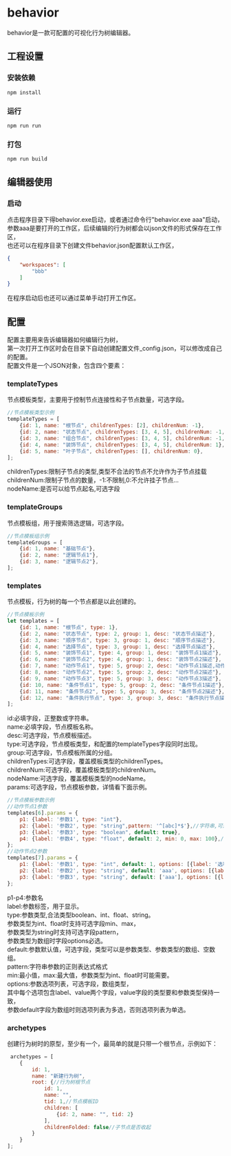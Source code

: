 # behavior

behavior是一款可配置的可视化行为树编辑器。

## 工程设置

### 安装依赖

```
npm install
```

### 运行

```
npm run run
```

### 打包

```
npm run build
```

## 编辑器使用

### 启动

点击程序目录下得behavior.exe启动，或者通过命令行"behavior.exe aaa"启动，<br>
参数aaa是要打开的工作区，后续编辑的行为树都会以json文件的形式保存在工作区，<br>
也还可以在程序目录下创建文件behavior.json配置默认工作区，

```json
{
    "workspaces": [
        "bbb"
    ]
}
```

在程序启动后也还可以通过菜单手动打开工作区。

## 配置

配置主要用来告诉编辑器如何编辑行为树，<br>
第一次打开工作区时会在目录下自动创建配置文件_config.json，可以修改成自己的配置。<br>
配置文件是一个JSON对象，包含四个要素：

### templateTypes

节点模板类型，主要用于控制节点连接性和子节点数量，可选字段。

```js
//节点模板类型示例
templateTypes = [
    {id: 1, name: "根节点", childrenTypes: [2], childrenNum: -1},
    {id: 2, name: "状态节点", childrenTypes: [3, 4, 5], childrenNum: -1,nodeName:true},
    {id: 3, name: "组合节点", childrenTypes: [3, 4, 5], childrenNum: -1,nodeName:true},
    {id: 4, name: "装饰节点", childrenTypes: [3, 4, 5], childrenNum: 1},
    {id: 5, name: "叶子节点", childrenTypes: [], childrenNum: 0},
];
```

childrenTypes:限制子节点的类型,类型不合法的节点不允许作为子节点挂载<br>
childrenNum:限制子节点的数量，-1:不限制,0:不允许挂子节点...<br>
nodeName:是否可以给节点起名,可选字段

### templateGroups

节点模板组，用于搜索筛选逻辑，可选字段。

```js
//节点模板组示例
templateGroups = [
    {id: 1, name: "基础节点"},
    {id: 2, name: "逻辑节点1"},
    {id: 3, name: "逻辑节点2"},
];
```

### templates

节点模板，行为树的每一个节点都是以此创建的。

```js
//节点模板示例
let templates = [
    {id: 1, name: "根节点", type: 1},
    {id: 2, name: "状态节点", type: 2, group: 1, desc: "状态节点描述"},
    {id: 3, name: "顺序节点", type: 3, group: 1, desc: "顺序节点描述"},
    {id: 4, name: "选择节点", type: 3, group: 1, desc: "选择节点描述"},
    {id: 5, name: "装饰节点1", type: 4, group: 1, desc: "装饰节点1描述"},
    {id: 6, name: "装饰节点2", type: 4, group: 1, desc: "装饰节点2描述"},
    {id: 7, name: "动作节点1", type: 5, group: 2, desc: "动作节点1描述,动作节点1描述,\n动作节点1描述,动作节点1描述,\n动作节点1描述"},
    {id: 8, name: "动作节点2", type: 5, group: 2, desc: "动作节点2描述"},
    {id: 9, name: "动作节点3", type: 5, group: 3, desc: "动作节点3描述"},
    {id: 10, name: "条件节点1", type: 5, group: 2, desc: "条件节点1描述"},
    {id: 11, name: "条件节点2", type: 5, group: 3, desc: "条件节点2描述"},
    {id: 12, name: "条件执行节点", type: 3, group: 3, desc: "条件执行节点描述", childrenNum: 3,nodeName:false}
];
```

id:必填字段，正整数或字符串。<br>
name:必填字段，节点模板名称。<br>
desc:可选字段，节点模板描述。<br>
type:可选字段，节点模板类型，和配置的templateTypes字段同时出现。<br>
group:可选字段，节点模板所属的分组。<br>
childrenTypes:可选字段，覆盖模板类型的childrenTypes。<br>
childrenNum:可选字段，覆盖模板类型的childrenNum。<br>
nodeName:可选字段，覆盖模板类型的nodeName。<br>
params:可选字段，节点模板参数，详情看下面示例。

```js
//节点模板参数示例
//动作节点1参数
templates[6].params = {
    p1: {label: '参数1', type: "int"},
    p2: {label: '参数2', type: "string",pattern: '^[abc]*$'},//字符串,可选的正则格式
    p3: {label: '参数3', type: "boolean", default: true},
    p4: {label: '参数4', type: "float", default: 2, min: 0, max: 100},//取值范围
};
//动作节点2参数
templates[7].params = {
    p1: {label: '参数1', type: "int", default: 1, options: [{label: '选项1-1', value: 1}, {label: '选项1-2', value: 2}]},
    p2: {label: '参数2', type: "string", default: 'aaa', options: [{label: '选项2-1', value: 'aaa'}, {label: '选项2-2', value: 'bbb'}]},//单选
    p3: {label: '参数3', type: "string", default: ['aaa'], options: [{label: '选项3-1', value: 'aaa'}, {label: '选项3-2', value: 'bbb'}]},//多选
};
```

p1-p4:参数名<br>
label:参数标签，用于显示。<br>
type:参数类型,合法类型boolean、int、float、string。<br>
     参数类型为int、float时支持可选字段min、max，<br>
     参数类型为string时支持可选字段pattern，<br>
     参数类型为数组时字段options必选。<br>
default:参数默认值，可选字段，类型可以是参数类型、参数类型的数组、空数组。<br>
pattern:字符串参数的正则表达式格式<br>
min:最小值，max:最大值，参数类型为int、float时可能需要。<br>
options:参数选项列表，可选字段，数组类型，<br>
        其中每个选项包含label、value两个字段，value字段的类型要和参数类型保持一致，<br>
        参数default字段为数组时则选项列表为多选，否则选项列表为单选。<br>

### archetypes

创建行为树时的原型，至少有一个，最简单的就是只带一个根节点，示例如下：

```js
 archetypes = [
    {
        id: 1,
        name: "新建行为树",
        root: {//行为树根节点
            id: 1,
            name: "",
            tid: 1,//节点模板ID
            children: [
                {id: 2, name: "", tid: 2}
            ],
            childrenFolded: false//子节点是否收起
        }
    }
];
```
